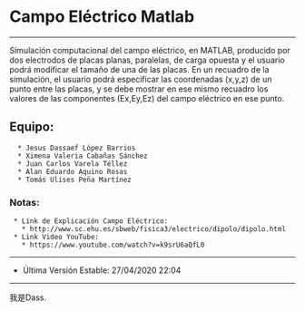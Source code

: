 # Campo Eléctrico Matlab
-------------------------
Simulación computacional del campo eléctrico, en MATLAB, producido por dos electrodos de placas planas, paralelas, de carga opuesta y el usuario podrá modificar el tamaño de una de las placas. 
En un recuadro de la simulación, el usuario podrá especificar las coordenadas (x,y,z) de un punto entre las placas, y se debe mostrar en ese mismo recuadro los valores de las componentes (Ex,Ey,Ez) del campo eléctrico en ese punto.
## Equipo:
      * Jesus Dassaef López Barrios
      * Ximena Valeria Cabañas Sánchez
      * Juan Carlos Varela Téllez
      * Alan Eduardo Aquino Rosas
      * Tomás Ulises Peña Martínez
### Notas:
     * Link de Explicación Campo Eléctrico:
       * http://www.sc.ehu.es/sbweb/fisica3/electrico/dipolo/dipolo.html
     * Link Video YouTube:
       * https://www.youtube.com/watch?v=k9srU6aQfL0
-------------------------------------------------------------------------
* Última Versión Estable: 27/04/2020 22:04
-------------------------------------------------------------------------
我是Dass.
